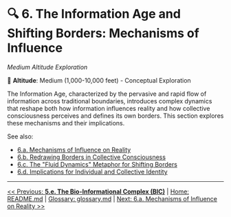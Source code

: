 # 🔍 6. The Information Age and Shifting Borders: Mechanisms of Influence
*Medium Altitude Exploration*

📍 **Altitude**: Medium (1,000-10,000 feet) - Conceptual Exploration

The Information Age, characterized by the pervasive and rapid flow of information across traditional boundaries, introduces complex dynamics that reshape both how information influences reality and how collective consciousness perceives and defines its own borders. This section explores these mechanisms and their implications.

See also:
- [6.a. Mechanisms of Influence on Reality](6a-mechanisms-influence-reality.md)
- [6.b. Redrawing Borders in Collective Consciousness](6b-redrawing-borders-collective-consciousness.md)
- [6.c. The "Fluid Dynamics" Metaphor for Shifting Borders](6c-fluid-dynamics-metaphor.md)
- [6.d. Implications for Individual and Collective Identity](6d-implications-identity.md)

---
[<< Previous: **5.e. The Bio-Informational Complex (BIC)**](../05-competitive-dynamics/5e-bio-informational-complex.md) | [Home: README.md](../../README.md) | [Glossary: glossary.md](../glossary.md) | [Next: 6.a. Mechanisms of Influence on Reality >>](6a-mechanisms-influence-reality.md)
